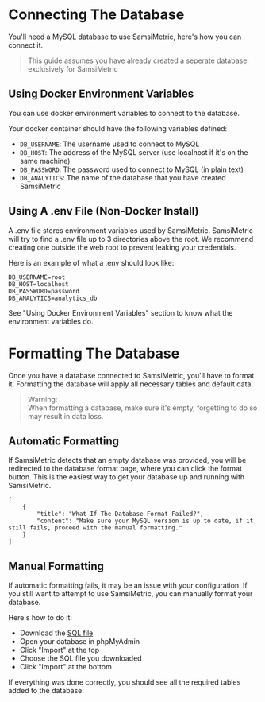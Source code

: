 # Connecting The Database

You'll need a MySQL database to use SamsiMetric, here's how you can connect it.

> This guide assumes you have already created a seperate database, exclusively for SamsiMetric

## Using Docker Environment Variables

You can use docker environment variables to connect to the database.

Your docker container should have the following variables defined:

- `DB_USERNAME`: The username used to connect to MySQL
- `DB_HOST`: The address of the MySQL server (use localhost if it's on the same machine)
- `DB_PASSWORD`: The password used to connect to MySQL (in plain text)
- `DB_ANALYTICS`: The name of the database that you have created SamsiMetric

## Using A .env File (Non-Docker Install)

A .env file stores environment variables used by SamsiMetric.
SamsiMetric will try to find a .env file up to 3 directories above the root. We recommend creating one outside the web root to prevent leaking your credentials.  

Here is an example of what a .env should look like:

```
DB_USERNAME=root
DB_HOST=localhost
DB_PASSWORD=password
DB_ANALYTICS=analytics_db
```

See "Using Docker Environment Variables" section to know what the environment variables do.

# Formatting The Database

Once you have a database connected to SamsiMetric, you'll have to format it. Formatting the database will apply all necessary tables and default data.

> Warning:  
> When formatting a database, make sure it's empty, forgetting to do so may result in data loss.

## Automatic Formatting

If SamsiMetric detects that an empty database was provided, you will be redirected to the database format page, where you can click the format button. This is the easiest way to get your database up and running with SamsiMetric.

```accordion
[
    {
        "title": "What If The Database Format Failed?",
        "content": "Make sure your MySQL version is up to date, if it still fails, proceed with the manual formatting."
    }
]
```

## Manual Formatting

If automatic formatting fails, it may be an issue with your configuration. If you still want to attempt to use SamsiMetric, you can manually format your database.

Here's how to do it:

- Download the [SQL file](https://raw.githubusercontent.com/SamsidParty/SamsiMetric/main/Templates/SQL/initial.sql)
- Open your database in phpMyAdmin
- Click "Import" at the top
- Choose the SQL file you downloaded
- Click "Import" at the bottom

If everything was done correctly, you should see all the required tables added to the database.
